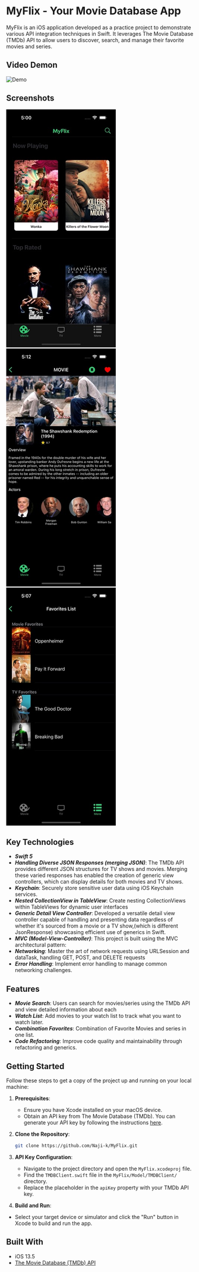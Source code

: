 # MyFlix - Your Movie Database App

MyFlix is an iOS application developed as a practice project to demonstrate various API integration techniques in Swift. It leverages The Movie Database (TMDb) API to allow users to discover, search, and manage their favorite movies and series.

## Video Demon

![Demo](https://github.com/Naji-k/MyFlix/blob/main/screenshots/movie.gif)

## Screenshots

![Main Screen](https://github.com/Naji-k/MyFlix/blob/main/screenshots/MainVC-Medium.jpeg)
![Details Screen](https://github.com/Naji-k/MyFlix/blob/main/screenshots/DetailVC-Medium.jpeg)
![Favorite Screen](https://github.com/Naji-k/MyFlix/blob/main/screenshots/FavoriteVC-Medium.jpeg)



## Key Technologies

- ***Swift 5***
- ***Handling Diverse JSON Responses (merging JSON)***: The TMDb API provides different JSON structures for TV shows and movies. Merging these varied responses has enabled the creation of generic view controllers, which can display details for both movies and TV shows.
- ***Keychain***: Securely store sensitive user data using iOS Keychain services.
- ***Nested CollectionView in TableView***: Create nesting CollectionViews within TableViews for dynamic user interfaces
- ***Generic Detail View Controller***: Developed a versatile detail view controller capable of handling and presenting data regardless of whether it's sourced from a movie or a TV show,(which is different JsonResponse) showcasing efficient use of generics in Swift.
- ***MVC (Model-View-Controller)***: This project is built using the MVC architectural pattern:
- ***Networking***: Master the art of network requests using URLSession and dataTask, handling GET, POST, and DELETE requests
- ***Error Handling***: Implement error handling to manage common networking challenges.

## Features

- ***Movie Search***: Users can search for movies/series using the TMDb API and view detailed information about each
- ***Watch List***: Add movies to your watch list to track what you want to watch later.
- ***Combination Favorites***: Combination of Favorite Movies and series in one list.
- ***Code Refactoring***: Improve code quality and maintainability through refactoring and generics.



## Getting Started

Follow these steps to get a copy of the project up and running on your local machine:

1. **Prerequisites**: 
   - Ensure you have Xcode installed on your macOS device.
   - Obtain an API key from The Movie Database (TMDb). You can generate your API key by following the instructions [here](https://developers.themoviedb.org/3/getting-started/introduction).
2. **Clone the Repository**:

    ```bash
    git clone https://github.com/Naji-k/MyFlix.git
    ```

3. **API Key Configuration**:
   - Navigate to the project directory and open the `MyFlix.xcodeproj` file.
   - Find the `TMDBClient.swift` file in the `MyFlix/Model/TMDBClient/` directory.
   - Replace the placeholder in the `apiKey` property with your TMDb API key.
4. **Build and Run**:
  - Select your target device or simulator and click the "Run" button in Xcode to build and run the app.


## Built With

- iOS 13.5
- [The Movie Database (TMDb) API](https://developers.themoviedb.org/3/getting-started/introduction)

